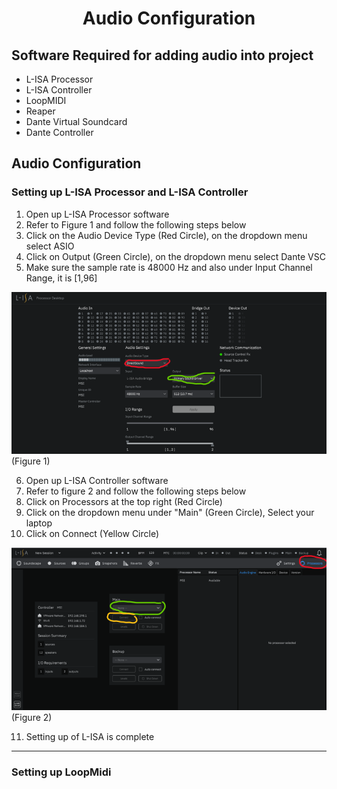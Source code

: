 <h1 align="center"> 
Audio Configuration
</h1>


<h2>
Software Required for adding audio into project
</h2>


* L-ISA Processor
* L-ISA Controller
* LoopMIDI
* Reaper
* Dante Virtual Soundcard
* Dante Controller

<h2>
Audio Configuration
</h2>

<h3>
Setting up L-ISA Processor and L-ISA Controller
</h3>

1. Open up L-ISA Processor software
2. Refer to Figure 1 and follow the following steps below
3. Click on the Audio Device Type (Red Circle), on the dropdown menu select ASIO 
4. Click on Output (Green Circle), on the dropdown menu select Dante VSC
5. Make sure the sample rate is 48000 Hz and also under Input Channel Range, it is [1,96]
<img src="./Audio Images Used/L-ISA Processor1.png">
(Figure 1)

6. Open up L-ISA Controller software
7. Refer to figure 2 and follow the following steps below
8. Click on Processors at the top right (Red Circle)
9. Click on the dropdown menu under "Main" (Green Circle), Select your laptop 
10. Click on Connect (Yellow Circle)
<img src="./Audio Images Used/L-ISA Processor2.png">
(Figure 2)

11. Setting up of L-ISA is complete

----------

<h3>
Setting up LoopMidi
</h3>


